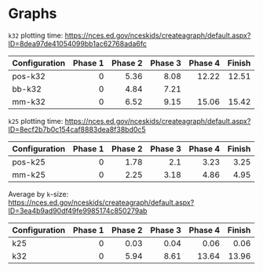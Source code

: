 # Graphs

`k32` plotting time: https://nces.ed.gov/nceskids/createagraph/default.aspx?ID=8dea97de41054099bb1ac62768ada6fc

Configuration | Phase 1 | Phase 2 | Phase 3 | Phase 4 | Finish
--- | ---: | ---: | ---: | ---: | ---:
pos-k32 | 0 | 5.36 | 8.08 | 12.22 | 12.51
bb-k32 | 0 | 4.84 | 7.21
mm-k32 | 0 | 6.52 | 9.15 | 15.06 | 15.42

`k25` plotting time: https://nces.ed.gov/nceskids/createagraph/default.aspx?ID=8ecf2b7b0c154caf8883dea8f38bd0c5

Configuration | Phase 1 | Phase 2 | Phase 3 | Phase 4 | Finish
--- | ---: | ---: | ---: | ---: | ---:
pos-k25 | 0 | 1.78 | 2.1 | 3.23 | 3.25
mm-k25 | 0 | 2.25 | 3.18 | 4.86 | 4.95

Average by `k`-size: https://nces.ed.gov/nceskids/createagraph/default.aspx?ID=3ea4b9ad90df49fe9985174c850279ab

Configuration | Phase 1 | Phase 2 | Phase 3 | Phase 4 | Finish
--- | ---: | ---: | ---: | ---: | ---:
k25 | 0 | 0.03 | 0.04 | 0.06 | 0.06
k32 | 0 | 5.94 | 8.61 | 13.64 | 13.96
